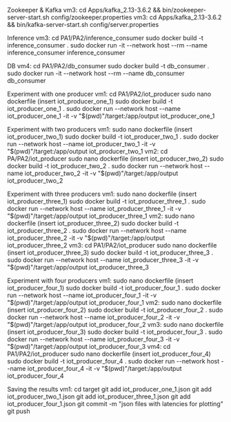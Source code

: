 Zookeeper & Kafka
vm3:
cd Apps/kafka_2.13-3.6.2 && bin/zookeeper-server-start.sh config/zookeeper.properties
vm3:
cd Apps/kafka_2.13-3.6.2 && bin/kafka-server-start.sh config/server.properties

Inference 
vm3:
cd PA1/PA2/inference_consumer
sudo docker build -t inference_consumer .
sudo docker run -it --network host --rm --name inference_consumer inference_consumer

DB
vm4:
cd PA1/PA2/db_consumer
sudo docker build -t db_consumer .
sudo docker run -it --network host --rm --name db_consumer db_consumer

Experiment with one producer
vm1:
cd PA1/PA2/iot_producer
sudo nano dockerfile (insert iot_producer_one_1)
sudo docker build -t iot_producer_one_1 .
sudo docker run --network host --name iot_producer_one_1 -it -v "$(pwd)"/target:/app/output iot_producer_one_1

Experiment with two producers
vm1:
sudo nano dockerfile (insert iot_producer_two_1)
sudo docker build -t iot_producer_two_1 .
sudo docker run --network host --name iot_producer_two_1 -it -v "$(pwd)"/target:/app/output iot_producer_two_1
vm2:
cd PA/PA2/iot_producer
sudo nano dockerfile (insert iot_producer_two_2)
sudo docker build -t iot_producer_two_2 .
sudo docker run --network host --name iot_producer_two_2 -it -v "$(pwd)"/target:/app/output iot_producer_two_2

Experiment with three producers
vm1:
sudo nano dockerfile (insert iot_producer_three_1)
sudo docker build -t iot_producer_three_1 .
sudo docker run --network host --name iot_producer_three_1 -it -v "$(pwd)"/target:/app/output iot_producer_three_1
vm2:
sudo nano dockerfile (insert iot_producer_three_2)
sudo docker build -t iot_producer_three_2 .
sudo docker run --network host --name iot_producer_three_2 -it -v "$(pwd)"/target:/app/output iot_producer_three_2
vm3:
cd PA1/PA2/iot_producer
sudo nano dockerfile (insert iot_producer_three_3)
sudo docker build -t iot_producer_three_3 .
sudo docker run --network host --name iot_producer_three_3 -it -v "$(pwd)"/target:/app/output iot_producer_three_3

Experiment with four producers
vm1:
sudo nano dockerfile (insert iot_producer_four_1)
sudo docker build -t iot_producer_four_1 .
sudo docker run --network host --name iot_producer_four_1 -it -v "$(pwd)"/target:/app/output iot_producer_four_1
vm2:
sudo nano dockerfile (insert iot_producer_four_2)
sudo docker build -t iot_producer_four_2 .
sudo docker run --network host --name iot_producer_four_2 -it -v "$(pwd)"/target:/app/output iot_producer_four_2
vm3:
sudo nano dockerfile (insert iot_producer_four_3)
sudo docker build -t iot_producer_four_3 .
sudo docker run --network host --name iot_producer_four_3 -it -v "$(pwd)"/target:/app/output iot_producer_four_3
vm4:
cd PA1/PA2/iot_producer
sudo nano dockerfile (insert iot_producer_four_4)
sudo docker build -t iot_producer_four_4 .
sudo docker run --network host --name iot_producer_four_4 -it -v "$(pwd)"/target:/app/output iot_producer_four_4

Saving the results
vm1:
cd target
git add iot_producer_one_1.json
git add iot_producer_two_1.json
git add iot_producer_three_1.json
git add iot_producer_four_1.json
git commit -m "json files with latencies for plotting"
git push